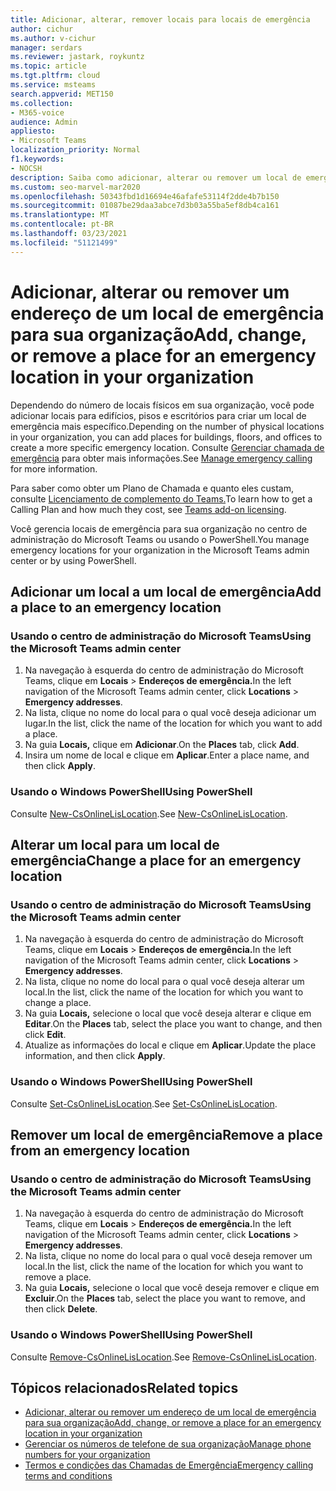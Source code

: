 ```yaml
---
title: Adicionar, alterar, remover locais para locais de emergência
author: cichur
ms.author: v-cichur
manager: serdars
ms.reviewer: jastark, roykuntz
ms.topic: article
ms.tgt.pltfrm: cloud
ms.service: msteams
search.appverid: MET150
ms.collection:
- M365-voice
audience: Admin
appliesto:
- Microsoft Teams
localization_priority: Normal
f1.keywords:
- NOCSH
description: Saiba como adicionar, alterar ou remover um local de emergência para sua organização no centro de administração do Microsoft Teams.
ms.custom: seo-marvel-mar2020
ms.openlocfilehash: 50343fbd1d16694e46afafe53114f2dde4b7b150
ms.sourcegitcommit: 01087be29daa3abce7d3b03a55ba5ef8db4ca161
ms.translationtype: MT
ms.contentlocale: pt-BR
ms.lasthandoff: 03/23/2021
ms.locfileid: "51121499"
---
```

# <a name="add-change-or-remove-a-place-for-an-emergency-location-in-your-organization"></a><span data-ttu-id="f6e1c-103">Adicionar, alterar ou remover um endereço de um local de emergência para sua organização</span><span class="sxs-lookup"><span data-stu-id="f6e1c-103">Add, change, or remove a place for an emergency location in your organization</span></span>

<span data-ttu-id="f6e1c-104">Dependendo do número de locais físicos em sua organização, você pode adicionar locais para edifícios, pisos e escritórios para criar um local de emergência mais específico.</span><span class="sxs-lookup"><span data-stu-id="f6e1c-104">Depending on the number of physical locations in your organization, you can add places for buildings, floors, and offices to create a more specific emergency location.</span></span> <span data-ttu-id="f6e1c-105">Consulte [Gerenciar chamada de emergência](what-are-emergency-locations-addresses-and-call-routing.md) para obter mais informações.</span><span class="sxs-lookup"><span data-stu-id="f6e1c-105">See [Manage emergency calling](what-are-emergency-locations-addresses-and-call-routing.md) for more information.</span></span>
  
<span data-ttu-id="f6e1c-106">Para saber como obter um Plano de Chamada e quanto eles custam, consulte [Licenciamento de complemento do Teams.](teams-add-on-licensing/microsoft-teams-add-on-licensing.md)</span><span class="sxs-lookup"><span data-stu-id="f6e1c-106">To learn how to get a Calling Plan and how much they cost, see [Teams add-on licensing](teams-add-on-licensing/microsoft-teams-add-on-licensing.md).</span></span>

<span data-ttu-id="f6e1c-107">Você gerencia locais de emergência para sua organização no centro de administração do Microsoft Teams ou usando o PowerShell.</span><span class="sxs-lookup"><span data-stu-id="f6e1c-107">You manage emergency locations for your organization in the Microsoft Teams admin center or by using PowerShell.</span></span>
  
## <a name="add-a-place-to-an-emergency-location"></a><span data-ttu-id="f6e1c-108">Adicionar um local a um local de emergência</span><span class="sxs-lookup"><span data-stu-id="f6e1c-108">Add a place to an emergency location</span></span>

### <a name="using-the-microsoft-teams-admin-center"></a><span data-ttu-id="f6e1c-109">Usando o centro de administração do Microsoft Teams</span><span class="sxs-lookup"><span data-stu-id="f6e1c-109">Using the Microsoft Teams admin center</span></span>

1. <span data-ttu-id="f6e1c-110">Na navegação à esquerda do centro de administração do Microsoft Teams, clique em **Locais**  >  **Endereços de emergência.**</span><span class="sxs-lookup"><span data-stu-id="f6e1c-110">In the left navigation of the Microsoft Teams admin center, click **Locations** > **Emergency addresses**.</span></span>
2. <span data-ttu-id="f6e1c-111">Na lista, clique no nome do local para o qual você deseja adicionar um lugar.</span><span class="sxs-lookup"><span data-stu-id="f6e1c-111">In the list, click the name of the location for which you want to add a place.</span></span>
3. <span data-ttu-id="f6e1c-112">Na guia **Locais,** clique em **Adicionar**.</span><span class="sxs-lookup"><span data-stu-id="f6e1c-112">On the **Places** tab, click **Add**.</span></span>
4. <span data-ttu-id="f6e1c-113">Insira um nome de local e clique em **Aplicar**.</span><span class="sxs-lookup"><span data-stu-id="f6e1c-113">Enter a place name, and then click **Apply**.</span></span>

### <a name="using-powershell"></a><span data-ttu-id="f6e1c-114">Usando o Windows PowerShell</span><span class="sxs-lookup"><span data-stu-id="f6e1c-114">Using PowerShell</span></span>

<span data-ttu-id="f6e1c-115">Consulte [New-CsOnlineLisLocation](/powershell/module/skype/new-csonlinelislocation).</span><span class="sxs-lookup"><span data-stu-id="f6e1c-115">See [New-CsOnlineLisLocation](/powershell/module/skype/new-csonlinelislocation).</span></span>
    
## <a name="change-a-place-for-an-emergency-location"></a><span data-ttu-id="f6e1c-116">Alterar um local para um local de emergência</span><span class="sxs-lookup"><span data-stu-id="f6e1c-116">Change a place for an emergency location</span></span>

### <a name="using-the-microsoft-teams-admin-center"></a><span data-ttu-id="f6e1c-117">Usando o centro de administração do Microsoft Teams</span><span class="sxs-lookup"><span data-stu-id="f6e1c-117">Using the Microsoft Teams admin center</span></span>

1. <span data-ttu-id="f6e1c-118">Na navegação à esquerda do centro de administração do Microsoft Teams, clique em **Locais**  >  **Endereços de emergência.**</span><span class="sxs-lookup"><span data-stu-id="f6e1c-118">In the left navigation of the Microsoft Teams admin center, click **Locations** > **Emergency addresses**.</span></span>
2. <span data-ttu-id="f6e1c-119">Na lista, clique no nome do local para o qual você deseja alterar um local.</span><span class="sxs-lookup"><span data-stu-id="f6e1c-119">In the list, click the name of the location for which you want to change a place.</span></span>
3. <span data-ttu-id="f6e1c-120">Na guia **Locais,** selecione o local que você deseja alterar e clique em **Editar**.</span><span class="sxs-lookup"><span data-stu-id="f6e1c-120">On the **Places** tab, select the place you want to change, and then click **Edit**.</span></span>
4. <span data-ttu-id="f6e1c-121">Atualize as informações do local e clique em **Aplicar**.</span><span class="sxs-lookup"><span data-stu-id="f6e1c-121">Update the place information, and then click **Apply**.</span></span>

### <a name="using-powershell"></a><span data-ttu-id="f6e1c-122">Usando o Windows PowerShell</span><span class="sxs-lookup"><span data-stu-id="f6e1c-122">Using PowerShell</span></span>

<span data-ttu-id="f6e1c-123">Consulte [Set-CsOnlineLisLocation](/powershell/module/skype/set-csonlinelislocation).</span><span class="sxs-lookup"><span data-stu-id="f6e1c-123">See [Set-CsOnlineLisLocation](/powershell/module/skype/set-csonlinelislocation).</span></span>
    
## <a name="remove-a-place-from-an-emergency-location"></a><span data-ttu-id="f6e1c-124">Remover um local de emergência</span><span class="sxs-lookup"><span data-stu-id="f6e1c-124">Remove a place from an emergency location</span></span>

### <a name="using-the-microsoft-teams-admin-center"></a><span data-ttu-id="f6e1c-125">Usando o centro de administração do Microsoft Teams</span><span class="sxs-lookup"><span data-stu-id="f6e1c-125">Using the Microsoft Teams admin center</span></span>

1. <span data-ttu-id="f6e1c-126">Na navegação à esquerda do centro de administração do Microsoft Teams, clique em **Locais**  >  **Endereços de emergência.**</span><span class="sxs-lookup"><span data-stu-id="f6e1c-126">In the left navigation of the Microsoft Teams admin center, click **Locations** > **Emergency addresses**.</span></span>
2. <span data-ttu-id="f6e1c-127">Na lista, clique no nome do local para o qual você deseja remover um local.</span><span class="sxs-lookup"><span data-stu-id="f6e1c-127">In the list, click the name of the location for which you want to remove a place.</span></span>
3. <span data-ttu-id="f6e1c-128">Na guia **Locais,** selecione o local que você deseja remover e clique em **Excluir**.</span><span class="sxs-lookup"><span data-stu-id="f6e1c-128">On the **Places** tab, select the place you want to remove, and then click **Delete**.</span></span>

### <a name="using-powershell"></a><span data-ttu-id="f6e1c-129">Usando o Windows PowerShell</span><span class="sxs-lookup"><span data-stu-id="f6e1c-129">Using PowerShell</span></span>

<span data-ttu-id="f6e1c-130">Consulte [Remove-CsOnlineLisLocation](/powershell/module/skype/remove-csonlinelislocation).</span><span class="sxs-lookup"><span data-stu-id="f6e1c-130">See [Remove-CsOnlineLisLocation](/powershell/module/skype/remove-csonlinelislocation).</span></span>
    
## <a name="related-topics"></a><span data-ttu-id="f6e1c-131">Tópicos relacionados</span><span class="sxs-lookup"><span data-stu-id="f6e1c-131">Related topics</span></span>

- [<span data-ttu-id="f6e1c-132">Adicionar, alterar ou remover um endereço de um local de emergência para sua organização</span><span class="sxs-lookup"><span data-stu-id="f6e1c-132">Add, change, or remove a place for an emergency location in your organization</span></span>](add-change-remove-emergency-place-organization.md)
- [<span data-ttu-id="f6e1c-133">Gerenciar os números de telefone de sua organização</span><span class="sxs-lookup"><span data-stu-id="f6e1c-133">Manage phone numbers for your organization</span></span>](/microsoftteams/manage-phone-numbers-for-your-organization)
- [<span data-ttu-id="f6e1c-134">Termos e condições das Chamadas de Emergência</span><span class="sxs-lookup"><span data-stu-id="f6e1c-134">Emergency calling terms and conditions</span></span>](./emergency-calling-terms-and-conditions.md)